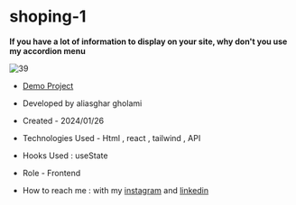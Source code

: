 # shoping-1

**If you have a lot of information to display on your site, why don't you use my accordion menu**

![39](https://github.com/aliasghardev/shoping-1/assets/144837096/1181fbe7-b903-49b4-85d5-c94a29657951)


- [Demo Project](https://shoping-1.vercel.app/)

- Developed by aliasghar gholami

- Created - 2024/01/26

- Technologies Used - Html , react , tailwind , API

- Hooks Used : useState 

- Role - Frontend

- How to reach me : with my [instagram](https://www.instagram.com/aliasghar.gholami_dev) and [linkedin](https://www.linkedin.com/in/aliasghar-gholami-a1229a290)
